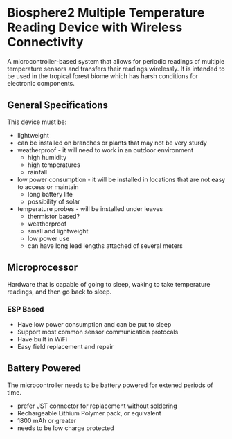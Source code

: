 # Biosphere2 Multiple Temperature Reading Device with Wireless Connectivity
A microcontroller-based system that allows for periodic readings of multiple temperature sensors and transfers their readings wirelessly. It is intended to be used in the tropical forest biome which has harsh conditions for electronic components.

## General Specifications
This device must be:
* lightweight
 * can be installed on branches or plants that may not be very sturdy
* weatherproof - it will need to work in an outdoor environment
  * high humidity
  * high temperatures
  * rainfall
* low power consumption - it will be installed in locations that are not easy to access or maintain
  * long battery life
  * possibility of solar
* temperature probes - will be installed under leaves
  * thermistor based?
  * weatherproof
  * small and lightweight
  * low power use
  * can have long lead lengths attached of several meters 

## Microprocessor  
Hardware that is capable of going to sleep, waking to take temperature readings, and then go back to sleep.  
### ESP Based  
* Have low power consumption and can be put to sleep  
* Support most common sensor communication protocals  
* Have built in WiFi  
* Easy field replacement and repair  

## Battery Powered  
The microcontroller needs to be battery powered for extened periods of time.  
* prefer JST connector for replacement without soldering  
* Rechargeable Lithium Polymer pack, or equivalent  
* 1800 mAh or greater  
* needs to be low charge protected  

